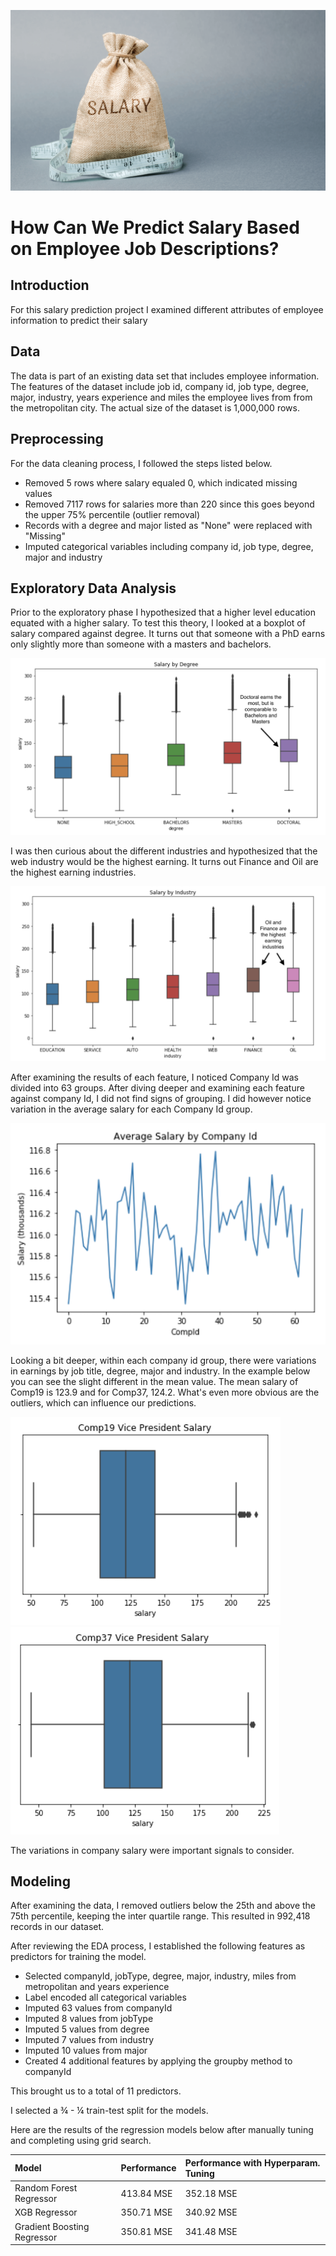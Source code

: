 ![alt text](https://github.com/kirahman2/salarypredictionportfolio/blob/master/Images/salary-image.png)
# How Can We Predict Salary Based on Employee Job Descriptions?

## Introduction
For this salary prediction project I examined different attributes of employee information to predict their salary

## Data
The data is part of an existing data set that includes employee information. The features of the dataset include job id, company id, job type, degree, major, industry, years experience and miles the employee lives from from the metropolitan city. The actual size of the dataset is 1,000,000 rows. 

## Preprocessing
For the data cleaning process, I followed the steps listed below.
* Removed 5 rows where salary equaled 0, which indicated missing values 
* Removed 7117 rows for salaries more than 220 since this goes beyond the upper 75% percentile (outlier removal)
* Records with a degree and major listed as "None" were replaced with "Missing"
* Imputed categorical variables including company id, job type, degree, major and industry 

## Exploratory Data Analysis
Prior to the exploratory phase I hypothesized that a higher level education equated with a higher salary. To test this theory, I looked at a boxplot of salary compared against degree. It turns out that someone with a PhD earns only slightly more than someone with a masters and bachelors.

![alt text](https://github.com/kirahman2/salarypredictionportfolio/blob/master/Images/salary_degree.png)

I was then curious about the different industries and hypothesized that the web industry would be the highest earning. It turns out Finance and Oil are the highest earning industries. 

![alt text](https://github.com/kirahman2/salarypredictionportfolio/blob/master/Images/salary_industry.png)

After examining the results of each feature, I noticed Company Id was divided into 63 groups. After diving deeper and examining each feature against company Id, I did not find signs of grouping. I did however notice variation in the average salary for each Company Id group. 

![alt text](https://github.com/kirahman2/salarypredictionportfolio/blob/master/Images/salary_compid_.png)

Looking a bit deeper, within each company id group, there were variations in earnings by job title, degree, major and industry. In the example below you can see the slight different in the mean value. The mean salary of Comp19 is 123.9 and for Comp37, 124.2. What's even more obvious are the outliers, which can influence our predictions. 

![alt text](https://github.com/kirahman2/salarypredictionportfolio/blob/master/Images/salary__comp19.png)
![alt text](https://github.com/kirahman2/salarypredictionportfolio/blob/master/Images/salary__comp37.png)

The variations in company salary were important signals to consider. 

## Modeling
After examining the data, I removed outliers below the 25th and above the 75th percentile, keeping the inter quartile range. This resulted in 992,418 records in our dataset. 

After reviewing the EDA process, I established the following features as predictors for training the model. 

* Selected companyId,  jobType, degree, major, industry, miles from metropolitan and years experience
* Label encoded all categorical variables 
* Imputed 63 values from companyId
* Imputed 8 values from jobType
* Imputed 5 values from degree
* Imputed 7 values from industry
* Imputed 10 values from major
* Created 4 additional features by applying the groupby method to companyId

This brought us to a total of 11 predictors.

I selected a ¾ - ¼ train-test split for the models.

Here are the results of the regression models below after manually tuning and completing using grid search. 

| Model   | Performance | Performance with Hyperparam. Tuning | 
| :------------- |:-------------|:-----|
| Random Forest Regressor | 413.84 MSE| 352.18 MSE|
| XGB Regressor     | 350.71 MSE| 340.92 MSE|
| Gradient Boosting Regressor | 350.81 MSE| 341.48 MSE|

